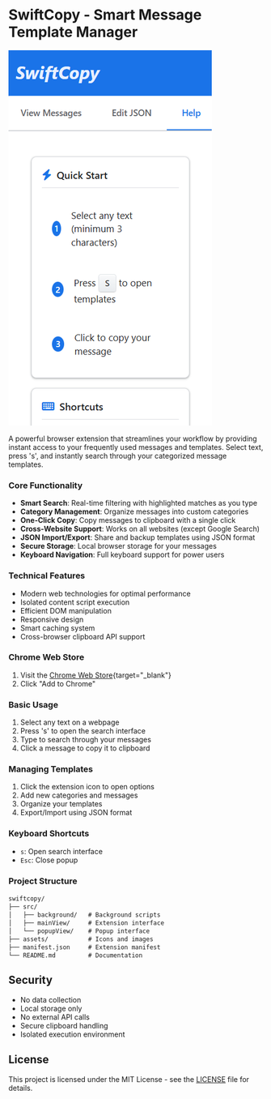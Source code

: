 # SwiftCopy - Smart Message Template Manager

![SwiftCopy Logo](/assets/image.png)

A powerful browser extension that streamlines your workflow by providing instant access to your frequently used messages and templates. Select text, press 's', and instantly search through your categorized message templates.

### Core Functionality

- **Smart Search**: Real-time filtering with highlighted matches as you type
- **Category Management**: Organize messages into custom categories
- **One-Click Copy**: Copy messages to clipboard with a single click
- **Cross-Website Support**: Works on all websites (except Google Search)
- **JSON Import/Export**: Share and backup templates using JSON format
- **Secure Storage**: Local browser storage for your messages
- **Keyboard Navigation**: Full keyboard support for power users

### Technical Features

- Modern web technologies for optimal performance
- Isolated content script execution
- Efficient DOM manipulation
- Responsive design
- Smart caching system
- Cross-browser clipboard API support

### Chrome Web Store

1. Visit the [Chrome Web Store](https://chromewebstore.google.com/detail/fenjcagcnjlhhpeccfopnhiieelcilbo?utm_source=item-share-cb){target="_blank"}
2. Click "Add to Chrome"

### Basic Usage

1. Select any text on a webpage
2. Press 's' to open the search interface
3. Type to search through your messages
4. Click a message to copy it to clipboard

### Managing Templates

1. Click the extension icon to open options
2. Add new categories and messages
3. Organize your templates
4. Export/Import using JSON format

### Keyboard Shortcuts

- `s`: Open search interface
- `Esc`: Close popup

### Project Structure

```
swiftcopy/
├── src/
│   ├── background/   # Background scripts
│   ├── mainView/     # Extension interface
│   └── popupView/    # Popup interface
├── assets/           # Icons and images
├── manifest.json     # Extension manifest
└── README.md         # Documentation
```

## Security

- No data collection
- Local storage only
- No external API calls
- Secure clipboard handling
- Isolated execution environment

## License

This project is licensed under the MIT License - see the [LICENSE](LICENSE) file for details.
